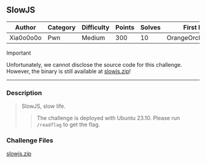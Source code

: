 ## SlowJS

| Author    | Category | Difficulty | Points | Solves | First Blood          |
| --------- | -------- | ---------- | ------ | ------ | -------------------- |
| Xia0o0o0o | Pwn      | Medium     | 300    | 10     | OrangeOrchardOrioles |

> [!IMPORTANT]
> Unfortunately, we cannot disclose the source code for this challenge. However, the binary is still available at [slowjs.zip](dist)!

---

### Description

> SlowJS, slow life.
>
> > The challenge is deployed with Ubuntu 23.10. Please run `/readflag` to get the flag.

### Challenge Files

[slowjs.zip](dist)
